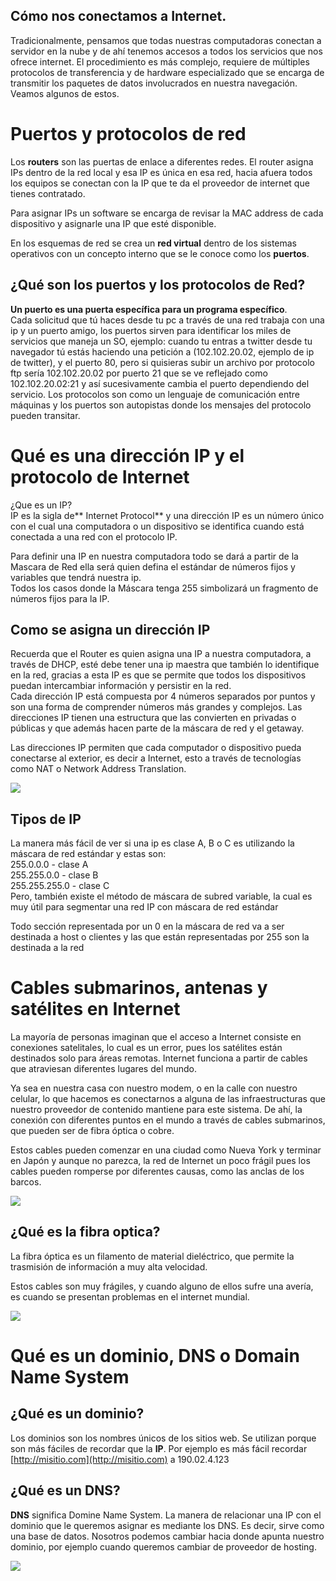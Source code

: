 ## Cómo nos conectamos a Internet.

Tradicionalmente, pensamos que todas nuestras computadoras conectan a servidor en la nube y de ahí tenemos accesos a todos los servicios que nos ofrece internet. El procedimiento es más complejo, requiere de múltiples protocolos de transferencia y de hardware especializado que se encarga de transmitir los paquetes de datos involucrados en nuestra navegación. Veamos algunos de estos.

# Puertos y protocolos de red
Los **routers** son las puertas de enlace a diferentes redes. El router asigna IPs dentro de la red local y esa IP es única en esa red, hacia afuera todos los equipos se conectan con la IP que te da el proveedor de internet que tienes contratado.

Para asignar IPs un software se encarga de revisar la MAC address de cada dispositivo y asignarle una IP que esté disponible.

En los esquemas de red se crea un **red virtual** dentro de los sistemas operativos con un concepto interno que se le conoce como los **puertos**.

## ¿Qué son los puertos y los protocolos de Red?

**Un puerto es una puerta específica para un programa específico**.  
Cada solicitud que tú haces desde tu pc a través de una red trabaja con una ip y un puerto amigo, los puertos sirven para identificar los miles de servicios que maneja un SO, ejemplo: cuando tu entras a twitter desde tu navegador tú estás haciendo una petición a (102.102.20.02, ejemplo de ip de twitter), y el puerto 80, pero si quisieras subir un archivo por protocolo ftp sería 102.102.20.02 por puerto 21 que se ve reflejado como 102.102.20.02:21 y así sucesivamente cambia el puerto dependiendo del servicio. Los protocolos son como un lenguaje de comunicación entre máquinas y los puertos son autopistas donde los mensajes del protocolo pueden transitar.


# Qué es una dirección IP y el protocolo de Internet
¿Que es un IP?  
IP es la sigla de** Internet Protocol** y una dirección IP es un número único con el cual una computadora o un dispositivo se identifica cuando está conectada a una red con el protocolo IP.

Para definir una IP en nuestra computadora todo se dará a partir de la Mascara de Red ella será quien defina el estándar de números fijos y variables que tendrá nuestra ip.  
Todos los casos donde la Máscara tenga 255 simbolizará un fragmento de números fijos para la IP.

## Como se asigna un dirección IP

Recuerda que el Router es quien asigna una IP a nuestra computadora, a través de DHCP, esté debe tener una ip maestra que también lo identifique en la red, gracias a esta IP es que se permite que todos los dispositivos puedan intercambiar información y persistir en la red.  
Cada dirección IP está compuesta por 4 números separados por puntos y son una forma de comprender números más grandes y complejos. Las direcciones IP tienen una estructura que las convierten en privadas o públicas y que además hacen parte de la máscara de red y el getaway.

Las direcciones IP permiten que cada computador o dispositivo pueda conectarse al exterior, es decir a Internet, esto a través de tecnologías como NAT o Network Address Translation.

![](https://static.platzi.com/media/user_upload/ips_f6a4455a-6660-47e1-933e-a81ba037ef03-5987e6fd-a3e2-4f98-b319-1b69b099e3ba.jpg)

## Tipos de IP

La manera más fácil de ver si una ip es clase A, B o C es utilizando la máscara de red estándar y estas son:  
255.0.0.0 - clase A  
255.255.0.0 - clase B  
255.255.255.0 - clase C  
Pero, también existe el método de máscara de subred variable, la cual es muy útil para segmentar una red IP con máscara de red estándar

Todo sección representada por un 0 en la máscara de red va a ser destinada a host o clientes y las que están representadas por 255 son la destinada a la red


# Cables submarinos, antenas y satélites en Internet

La mayoría de personas imaginan que el acceso a Internet consiste en conexiones satelitales, lo cual es un error, pues los satélites están destinados solo para áreas remotas. Internet funciona a partir de cables que atraviesan diferentes lugares del mundo.

Ya sea en nuestra casa con nuestro modem, o en la calle con nuestro celular, lo que hacemos es conectarnos a alguna de las infraestructuras que nuestro proveedor de contenido mantiene para este sistema. De ahí, la conexión con diferentes puntos en el mundo a través de cables submarinos, que pueden ser de fibra óptica o cobre.

Estos cables pueden comenzar en una ciudad como Nueva York y terminar en Japón y aunque no parezca, la red de Internet un poco frágil pues los cables pueden romperse por diferentes causas, como las anclas de los barcos.

![](https://static.platzi.com/media/user_upload/world-submarine-cable-map-652c0888-f4bf-4a53-8a1e-323febc6bfbb.jpg)

## ¿Qué es la fibra optica?

La fibra óptica es un filamento de material dieléctrico, que permite la trasmisión de información a muy alta velocidad.

Estos cables son muy frágiles, y cuando alguno de ellos sufre una avería, es cuando se presentan problemas en el internet mundial.

![](https://static.platzi.com/media/user_upload/A86-285c8d27-0789-4ce5-88a8-259bc5ad20b8.jpg)


# Qué es un dominio, DNS o Domain Name System

## ¿Qué es un dominio?

Los dominios son los nombres únicos de los sitios web. Se utilizan porque son más fáciles de recordar que la **IP**. Por ejemplo es más fácil recordar [http://misitio.com](http://misitio.com) a 190.02.4.123


## ¿Qué es un DNS?

**DNS** significa Domine Name System. La manera de relacionar una IP con el dominio que le queremos asignar es mediante los DNS. Es decir, sirve como una base de datos. Nosotros podemos cambiar hacia donde apunta nuestro dominio, por ejemplo cuando queremos cambiar de proveedor de hosting. 

![](https://static.platzi.com/media/user_upload/freddy%20image-56f8e6b8-679b-410a-a675-e5e702e0e3f8-62b2f539-1f96-48bf-824a-2fbeaf9cd27a.jpg)